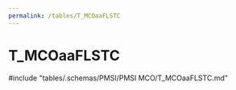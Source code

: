 ```yaml
---
permalink: /tables/T_MCOaaFLSTC
---
```

# T_MCOaaFLSTC
<!-- SPDX-License-Identifier: MPL-2.0 -->

<!-- ATTENTION : Ne pas supprimer ou modifier la ligne ci-dessous -->
#include "tables/.schemas/PMSI/PMSI MCO/T_MCOaaFLSTC.md"
<!-- ATTENTION : Ne pas supprimer ou modifier la ligne ci-dessus -->
